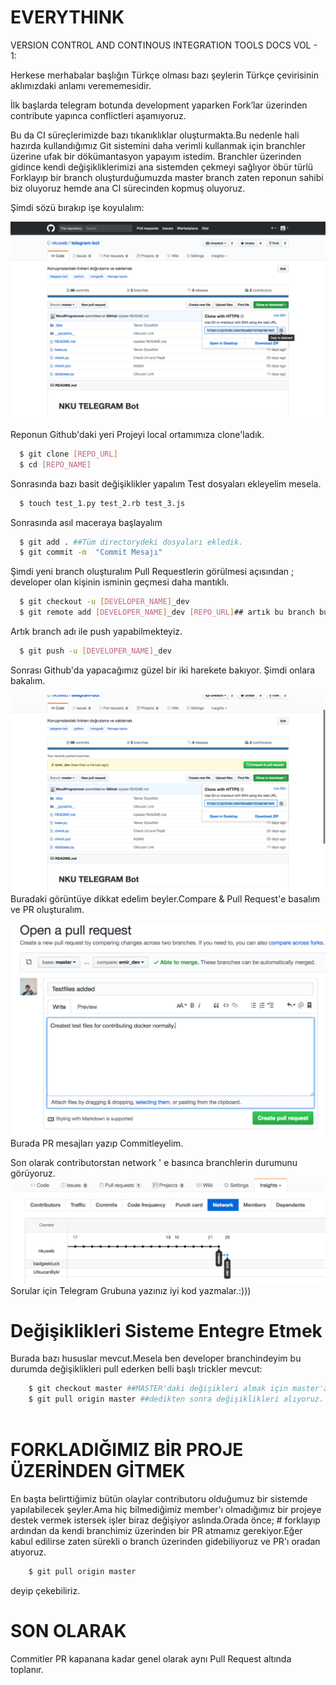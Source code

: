 # EVERYTHINK

VERSION CONTROL AND CONTINOUS INTEGRATION TOOLS DOCS VOL - 1:

Herkese merhabalar başlığın Türkçe olması bazı şeylerin Türkçe çevirisinin aklımızdaki anlamı verememesidir.

İlk başlarda telegram botunda development yaparken Fork’lar üzerinden contribute yapınca conflictleri aşamıyoruz.

Bu da CI süreçlerimizde bazı tıkanıklıklar oluşturmakta.Bu nedenle hali hazırda kullandığımız Git sistemini daha verimli kullanmak için branchler üzerine ufak bir dökümantasyon yapayım istedim.
Branchler üzerinden gidince kendi değişikliklerimizi ana sistemden çekmeyi sağlıyor öbür türlü Forklayıp bir branch oluşturduğumuzda master branch zaten reponun sahibi biz oluyoruz hemde ana CI sürecinden kopmuş oluyoruz.

Şimdi sözü bırakıp işe koyulalım:


![Reponun Github'dakiyeri](1.png)

Reponun Github'daki yeri
Projeyi local ortamımıza clone'ladık.
```sh
  $ git clone [REPO_URL]
  $ cd [REPO_NAME]  
```
Sonrasında bazı basit değişiklikler yapalım
Test dosyaları ekleyelim mesela.
```sh
  $ touch test_1.py test_2.rb test_3.js
```
Sonrasında asıl maceraya başlayalım
```sh
  $ git add . ##Tüm directorydeki dosyaları ekledik.
  $ git commit -m  "Commit Mesajı"
```
Şimdi yeni branch oluşturalım
Pull Requestlerin görülmesi açısından ;
developer olan kişinin isminin geçmesi daha mantıklı.
```sh
  $ git checkout -u [DEVELOPER_NAME]_dev
  $ git remote add [DEVELOPER_NAME]_dev [REPO_URL]## artık bu branch bu repoya CI işlemleri yapabilir.
```
Artık branch adı ile push yapabilmekteyiz.

```sh
  $ git push -u [DEVELOPER_NAME]_dev
```
Sonrası Github'da yapacağımız güzel bir iki harekete bakıyor.
Şimdi onlara bakalım.

![PR oluşturma](2.png)
Buradaki görüntüye dikkat edelim beyler.Compare & Pull Request'e basalım ve PR oluşturalım.

![PR mesajları](3.png)
Burada PR mesajları yazıp Commitleyelim.


Son olarak contributorstan network ' e basınca branchlerin durumunu görüyoruz.
![PR mesajları](5.png)
Sorular için Telegram Grubuna yazınız iyi kod yazmalar.:)))
# Değişiklikleri Sisteme Entegre Etmek
Burada bazı hususlar mevcut.Mesela ben developer branchindeyim bu durumda değişiklikleri pull ederken
belli başlı trickler mevcut:
```sh
    $ git checkout master ##MASTER'daki değişikleri almak için master'a geçiyoruz
    $ git pull origin master ##dedikten sonra değişiklikleri alıyoruz.
    
```
# FORKLADIĞIMIZ BİR PROJE ÜZERİNDEN GİTMEK
  En başta belirttiğimiz bütün olaylar contributoru olduğumuz bir sistemde yapılabilecek şeyler.Ama hiç bilmediğimiz member'ı olmadığımız bir projeye destek vermek istersek işler biraz değişiyor aslında.Orada önce;
    # forklayıp 
ardından da kendi branchimiz üzerinden bir PR atmamız gerekiyor.Eğer kabul edilirse zaten sürekli o branch üzerinden gidebiliyoruz ve PR'ı oradan atıyoruz.
```sh
    $ git pull origin master 
```
deyip çekebiliriz.

# SON OLARAK
Commitler PR kapanana kadar genel olarak aynı Pull Request altında toplanır.

